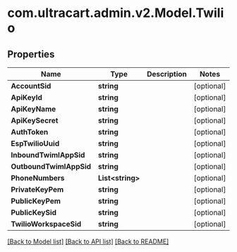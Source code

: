 # com.ultracart.admin.v2.Model.Twilio
## Properties

Name | Type | Description | Notes
------------ | ------------- | ------------- | -------------
**AccountSid** | **string** |  | [optional] 
**ApiKeyId** | **string** |  | [optional] 
**ApiKeyName** | **string** |  | [optional] 
**ApiKeySecret** | **string** |  | [optional] 
**AuthToken** | **string** |  | [optional] 
**EspTwilioUuid** | **string** |  | [optional] 
**InboundTwimlAppSid** | **string** |  | [optional] 
**OutboundTwimlAppSid** | **string** |  | [optional] 
**PhoneNumbers** | **List&lt;string&gt;** |  | [optional] 
**PrivateKeyPem** | **string** |  | [optional] 
**PublicKeyPem** | **string** |  | [optional] 
**PublicKeySid** | **string** |  | [optional] 
**TwilioWorkspaceSid** | **string** |  | [optional] 


[[Back to Model list]](../README.md#documentation-for-models) [[Back to API list]](../README.md#documentation-for-api-endpoints) [[Back to README]](../README.md)

